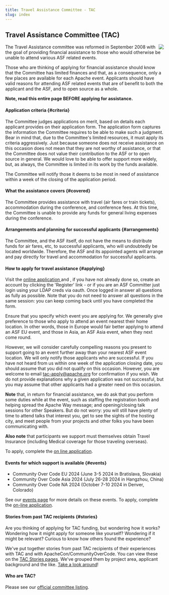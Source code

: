 ```yaml
---
title: Travel Assistance Committee - TAC
slug: index
---
```


## Travel Assistance Committee (TAC)

<div class="jumbotron">
<a href="https://www.apache.org/events/current-event.html"><img src="https://www.apache.org/events/current-event-125x125.png" style="float: right;"/></a>

The Travel Assistance committee was reformed in September 2008 with the goal of providing financial assistance to those who would otherwise be unable to attend various ASF related events.

Those who are thinking of applying for financial assistance should know that the Committee has limited finances and that, as a consequence, only a few places are available for each Apache event.
Applicants should have valid reasons for attending ASF related events that are of benefit to both the applicant and the ASF, and to open source as a whole.

**Note, read this entire page BEFORE applying for assistance.**

</div>

<a name="Index-Startingpoints"></a>

#### Application criteria  {#criteria}

The Committee judges applications on merit, based on details each applicant provides on their application form.
The application form captures the information the Committee requires to be able to make such a judgment.
Bear in mind that, due to the Committee's limited resources, it must apply its criteria aggressively.
Just because someone does not receive assistance
on this occasion does not mean that they are not worthy of assistance, or
that the Committee does not value their contribution to the ASF or to open
source in general.
We would love to be able to offer support more widely,
but, as always, the Committee is limited in its work by the funds available.

The Committee will notify those it deems to be most in need of assistance within a week of the closing of the application period.

#### What the assistance covers  {#covered}

The Committee provides assistance with travel (air fares or train tickets), accommodation during the conference, and conference fees.
At this time, the Committee is unable to provide any funds for general living expenses during the conference.

#### Arrangements and planning for successful applicants  {#arrangements}

The Committee, and the ASF itself, do not have the means to distribute funds for air fares, etc, to successful applicants, who will undoubtedly be located worldwide.
Therefore, the ASF and its appointed agents will arrange and pay directly for travel and accommodation for successful applicants.

#### How to apply for travel assistance  {#applying}

Visit the  [online application ](https://tac-apply.apache.org/) and , if you have not already done so,
create an account by clicking the 'Register' link - or if you are an ASF Committer just login using your LDAP creds via oauth.
Once logged in answer all questions as fully as possible.
Note that you do not need to answer all questions in the same session: you can keep coming back until you have completed the form.

Ensure that you specify which event you are applying for.
We generally give preference to those who apply to attend an event nearest their home location.
In other words, those in Europe would fair better applying to attend an ASF EU event, and those in Asia, an ASF Asia event, when they next come round.

However, we will consider carefully compelling reasons you present to support going to an event further away than your nearest ASF event location. 
We will only notify those applicants who are successful.
If you have not heard from us within one week of the application closing date, you should assume that you did not qualify on this occasion.
However, you are welcome to email tac-apply@apache.org for confirmation if you wish.
We do not provide explanations why a given application was not successful, but you may assume that other applicants had a greater need on this occasion.

**Note** that, in return for financial assistance, we do ask that you perform some
duties while at the event, such as staffing the registration booth and helping 
spread the Apache Way message; and opening/closing talk sessions for other Speakers.
But do not worry: you will still have plenty of time to attend talks that
interest you, get to see the sights of the hosting city, and meet people from your
projects and other folks you have been communicating with.

**Also note** that participants we support must themselves obtain Travel Insurance (including Medical coverage for those traveling overseas).

To apply, complete the [on line application](https://tac-apply.apache.org/).

#### Events for which support is available  {#events}

 * Community Over Code EU 2024 (June 3-5 2024 in Bratislava, Slovakia)
 * Community Over Code Asia 2024 (July 26-28 2024 in Hangzhou, China)
 * Community Over Code NA 2024 (October 7-10 2024 in Denver, Colorado)

See our [events page](/events/current.html) for more details on these
events. To apply, complete the [on-line application](https://tac-apply.apache.org/).

#### Stories from past TAC recipients  {#stories}

Are you thinking of applying for TAC funding, but wondering how it works?
Wondering how it might apply for someone like yourself?
Wondering if it might be relevant?
Curious to know how others found the experience?

We've put together stories from past TAC recipients of their experiences with TAC and with ApacheCon/CommunityOverCode.
You can view these on the [TAC Stories pages](/stories/).
We've grouped them by project area, applicant background and the like.
[Take a look around](/stories/)!

#### Who are TAC?

Please see our [official committee listing](http://home.apache.org/phonebook.html?pmc=tac).


